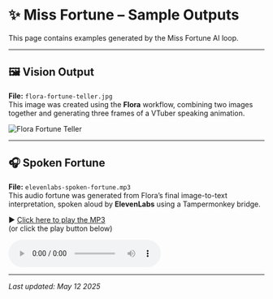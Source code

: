 # ✨ Miss Fortune – Sample Outputs

This page contains examples generated by the Miss Fortune AI loop.

---

## 🖼️ Vision Output  
**File:** `flora-fortune-teller.jpg`  
This image was created using the **Flora** workflow, combining two images together and generating three frames of a VTuber speaking animation.

![Flora Fortune Teller](../samples/flora-fortune-teller.jpg)

---

## 🎧 Spoken Fortune  
**File:** `elevenlabs-spoken-fortune.mp3`  
This audio fortune was generated from Flora’s final image-to-text interpretation, spoken aloud by **ElevenLabs** using a Tampermonkey bridge.

▶️ [Click here to play the MP3](../samples/elevenlabs-spoken-fortune.mp3)  
(or click the play button below)

<audio controls>
  <source src="../samples/elevenlabs-spoken-fortune.mp3" type="audio/mpeg">
  Your browser does not support the audio tag.
</audio>

---

_Last updated: May 12 2025_
